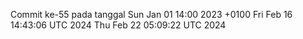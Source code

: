 Commit ke-55 pada tanggal Sun Jan 01 14:00 2023 +0100
Fri Feb 16 14:43:06 UTC 2024
Thu Feb 22 05:09:22 UTC 2024

